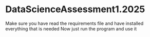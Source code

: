 # DataScienceAssessment1.2025
Make sure you have read the requirements file and have installed everything that is needed
Now just run the program and use it